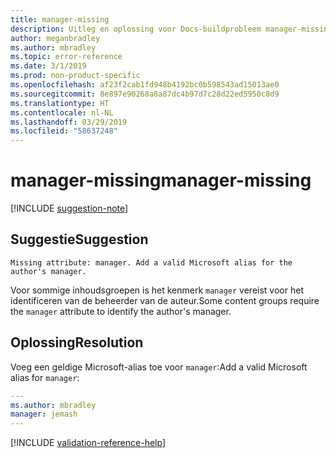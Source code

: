 ```yaml
---
title: manager-missing
description: Uitleg en oplossing voor Docs-buildprobleem manager-missing
author: meganbradley
ms.author: mbradley
ms.topic: error-reference
ms.date: 3/1/2019
ms.prod: non-product-specific
ms.openlocfilehash: af23f2cab1fd948b4192bc0b598543ad15013ae0
ms.sourcegitcommit: 8e897e90268a8a87dc4b97d7c28d22ed5950c8d9
ms.translationtype: HT
ms.contentlocale: nl-NL
ms.lasthandoff: 03/29/2019
ms.locfileid: "58637248"
---
```

# <a name="manager-missing"></a><span data-ttu-id="3fe7e-103">manager-missing</span><span class="sxs-lookup"><span data-stu-id="3fe7e-103">manager-missing</span></span>

[!INCLUDE [suggestion-note](includes/suggestion-note.md)]

## <a name="suggestion"></a><span data-ttu-id="3fe7e-104">Suggestie</span><span class="sxs-lookup"><span data-stu-id="3fe7e-104">Suggestion</span></span>

`Missing attribute: manager. Add a valid Microsoft alias for the author's manager.`

<span data-ttu-id="3fe7e-105">Voor sommige inhoudsgroepen is het kenmerk `manager` vereist voor het identificeren van de beheerder van de auteur.</span><span class="sxs-lookup"><span data-stu-id="3fe7e-105">Some content groups require the `manager` attribute to identify the author's manager.</span></span>

## <a name="resolution"></a><span data-ttu-id="3fe7e-106">Oplossing</span><span class="sxs-lookup"><span data-stu-id="3fe7e-106">Resolution</span></span>

<span data-ttu-id="3fe7e-107">Voeg een geldige Microsoft-alias toe voor `manager`:</span><span class="sxs-lookup"><span data-stu-id="3fe7e-107">Add a valid Microsoft alias for `manager`:</span></span>

```yml
---
ms.author: mbradley
manager: jemash
---
```

<!--make sure to add this file to your includes folder and verify the path-->
[!INCLUDE [validation-reference-help](includes/validation-reference-help.md)]
